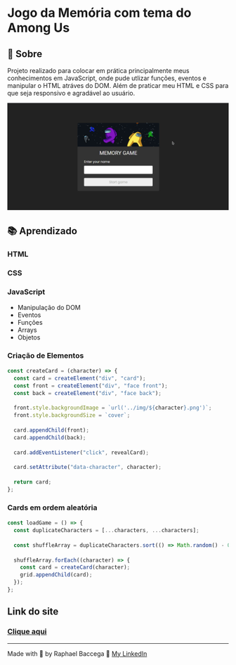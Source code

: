 # Jogo da Memória com tema do Among Us

## 📌 Sobre

Projeto realizado para colocar em prática principalmente meus conhecimentos em JavaScript, onde pude utlizar funções, eventos e manipular o HTML atráves do DOM. Além de praticar meu HTML e CSS para que seja responsivo e agradável ao usuário.

![Preview Video](./video/memory-game.gif)

## 📚 Aprendizado

<h3>HTML</h3>
<h3>CSS</h3>
<h3>JavaScript</h3>
<ul>
  <li>Manipulação do DOM</li>
  <li>Eventos</li>
  <li>Funções</li>
  <li>Arrays</li>
  <li>Objetos</li>
</ul>

### Criação de Elementos

```js
const createCard = (character) => {
  const card = createElement("div", "card");
  const front = createElement("div", "face front");
  const back = createElement("div", "face back");

  front.style.backgroundImage = `url('../img/${character}.png')`;
  front.style.backgroundSize = `cover`;

  card.appendChild(front);
  card.appendChild(back);

  card.addEventListener("click", revealCard);

  card.setAttribute("data-character", character);

  return card;
};
```

### Cards em ordem aleatória

```js
const loadGame = () => {
  const duplicateCharacters = [...characters, ...characters];

  const shuffleArray = duplicateCharacters.sort(() => Math.random() - 0.5);

  shuffleArray.forEach((character) => {
    const card = createCard(character);
    grid.appendChild(card);
  });
};
```

## Link do site

### [Clique aqui](https://raphaelbaccega.github.io/memory-game/)

---

Made with 💙 by Raphael Baccega 👋 [My LinkedIn](https://www.linkedin.com/in/raphael-couto-baccega/)
